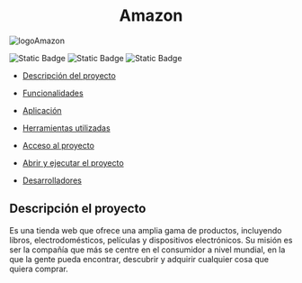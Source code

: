 <h1 align="center"> Amazon </h1>

![logoAmazon](https://github.com/user-attachments/assets/933cc50a-efd3-439b-9800-8decc9f5cf65)

![Static Badge](https://img.shields.io/badge/licencia%20-%20Amazon%20-%20blue)
![Static Badge](https://img.shields.io/badge/versi%C3%B3n%20-%203.24%20-%20green)
![Static Badge](https://img.shields.io/badge/%C3%BAltima%20versi%C3%B3n%20-%20febrero%20-%20green)

- [Descripción del proyecto](#descripción-del-proyecto)

- [Funcionalidades](#funcionalidades)

- [Aplicación](#aplicación)

- [Herramientas utilizadas](#herramientas-utilizadas)

- [Acceso al proyecto](#acceso-al-proyecto)

- [Abrir y ejecutar el proyecto](#abrir-y-ejecutar-el-proyecto)

- [Desarrolladores](#desarrolladores)

## Descripción el proyecto
Es una tienda web que ofrece una amplia gama de productos, incluyendo libros, electrodomésticos, películas y dispositivos electrónicos. Su misión es ser la compañía que más se centre en el consumidor a nivel mundial, en la que la gente pueda encontrar, descubrir y adquirir cualquier cosa que quiera comprar.


